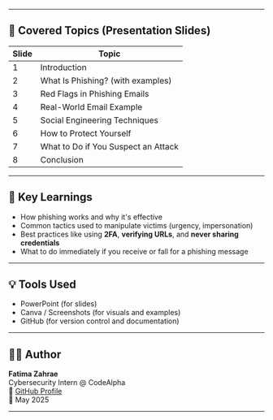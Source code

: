 
---

## 🧠 Covered Topics (Presentation Slides)

| Slide | Topic                              |
|-------|------------------------------------|
| 1     | Introduction                       |
| 2     | What Is Phishing? (with examples)  |
| 3     | Red Flags in Phishing Emails       |
| 4     | Real-World Email Example           |
| 5     | Social Engineering Techniques      |
| 6     | How to Protect Yourself            |
| 7     | What to Do if You Suspect an Attack|
| 8     | Conclusion                         |

---

## 🔐 Key Learnings

- How phishing works and why it's effective
- Common tactics used to manipulate victims (urgency, impersonation)
- Best practices like using **2FA**, **verifying URLs**, and **never sharing credentials**
- What to do immediately if you receive or fall for a phishing message

---

## 💡 Tools Used

- PowerPoint (for slides)
- Canva / Screenshots (for visuals and examples)
- GitHub (for version control and documentation)

---

## 👩‍💻 Author

**Fatima Zahrae**  
Cybersecurity Intern @ CodeAlpha  
🔗 [GitHub Profile](https://github.com/FatimaZahrae-c)  
📅 May 2025

---


